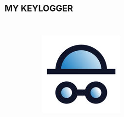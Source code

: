 # MY KEYLOGGER
<h1 align="center">
  <br>
  <img src="keylogger.png" alt="Key loger Logo" width="256">
  <br>
</h1>